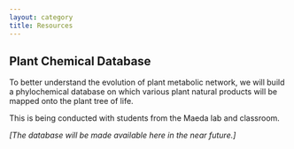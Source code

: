 ```yaml
---
layout: category
title: Resources
---
```


## Plant Chemical Database

To better understand the evolution of plant metabolic network, we will build a phylochemical database on which various plant natural products will be mapped onto the plant tree of life. 

This is being conducted with students from the Maeda lab and classroom. 

*[The database will be made available here in the near future.]*
